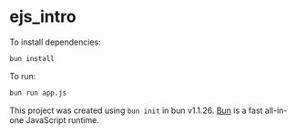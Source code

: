 # ejs_intro

To install dependencies:

```bash
bun install
```

To run:

```bash
bun run app.js
```

This project was created using `bun init` in bun v1.1.26. [Bun](https://bun.sh) is a fast all-in-one JavaScript runtime.
